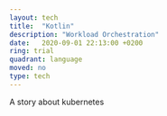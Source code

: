 ```yaml
---
layout: tech
title:  "Kotlin"
description: "Workload Orchestration"
date:   2020-09-01 22:13:00 +0200
ring: trial
quadrant: language
moved: no
type: tech
---
```


A story about kubernetes